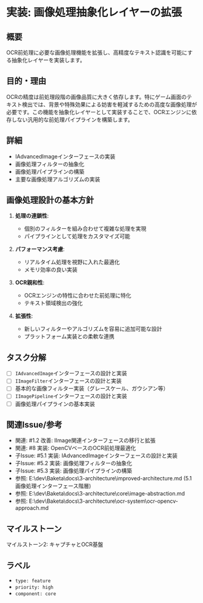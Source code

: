 # 実装: 画像処理抽象化レイヤーの拡張

## 概要
OCR前処理に必要な画像処理機能を拡張し、高精度なテキスト認識を可能にする抽象化レイヤーを実装します。

## 目的・理由
OCRの精度は前処理段階の画像品質に大きく依存します。特にゲーム画面のテキスト検出では、背景や特殊効果による妨害を軽減するための高度な画像処理が必要です。この機能を抽象化レイヤーとして実装することで、OCRエンジンに依存しない汎用的な前処理パイプラインを構築します。

## 詳細
- IAdvancedImageインターフェースの実装
- 画像処理フィルターの抽象化
- 画像処理パイプラインの構築
- 主要な画像処理アルゴリズムの実装

## 画像処理設計の基本方針
1. **処理の連鎖性**:
   - 個別のフィルターを組み合わせて複雑な処理を実現
   - パイプラインとして処理をカスタマイズ可能

2. **パフォーマンス考慮**:
   - リアルタイム処理を視野に入れた最適化
   - メモリ効率の良い実装

3. **OCR親和性**:
   - OCRエンジンの特性に合わせた前処理に特化
   - テキスト領域検出の強化

4. **拡張性**:
   - 新しいフィルターやアルゴリズムを容易に追加可能な設計
   - プラットフォーム実装との柔軟な連携

## タスク分解
- [ ] `IAdvancedImage`インターフェースの設計と実装
- [ ] `IImageFilter`インターフェースの設計と実装
- [ ] 基本的な画像フィルター実装（グレースケール、ガウシアン等）
- [ ] `IImagePipeline`インターフェースの設計と実装
- [ ] 画像処理パイプラインの基本実装

## 関連Issue/参考
- 関連: #1.2 改善: IImage関連インターフェースの移行と拡張
- 関連: #8 実装: OpenCVベースのOCR前処理最適化
- 子Issue: #5.1 実装: IAdvancedImageインターフェースの設計と実装
- 子Issue: #5.2 実装: 画像処理フィルターの抽象化
- 子Issue: #5.3 実装: 画像処理パイプラインの構築
- 参照: E:\dev\Baketa\docs\3-architecture\improved-architecture.md (5.1 画像処理インターフェース階層)
- 参照: E:\dev\Baketa\docs\3-architecture\core\image-abstraction.md
- 参照: E:\dev\Baketa\docs\3-architecture\ocr-system\ocr-opencv-approach.md

## マイルストーン
マイルストーン2: キャプチャとOCR基盤

## ラベル
- `type: feature`
- `priority: high`
- `component: core`

